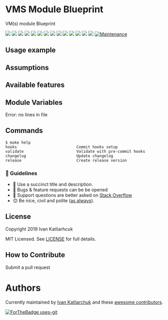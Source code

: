 # VMS Module Blueprint

VM(s) module Blueprint

[![](https://img.shields.io/github/license/ik-vms-dockers/vms-blueprint)](https://github.com/ik-vms-dockers/vms-blueprint)
![](https://img.shields.io/github/v/tag/ik-vms-dockers/vms-blueprint)
[![](https://img.shields.io/github/workflow/status/ik-vms-dockers/vms-blueprint/Validator/master)](https://github.com/ik-vms-dockers/vms-blueprint/actions?query=is%3Acompleted)
![](https://github.com/ik-vms-dockers/vms-blueprint/workflows/Validator/badge.svg)
![](https://github.com/ik-vms-dockers/vms-blueprint/workflows/Labeler/badge.svg)
![](https://img.shields.io/issues/github/ik-vms-dockers/vms-blueprint)
![](https://img.shields.io/github/issues/ik-vms-dockers/vms-blueprint)
![](https://img.shields.io/github/issues-closed/ik-vms-dockers/vms-blueprint)
[![](https://img.shields.io/github/languages/code-size/ik-vms-dockers/vms-blueprint)](https://github.com/ik-vms-dockers/vms-blueprint)
[![](https://img.shields.io/github/repo-size/ik-vms-dockers/vms-blueprint)](https://github.com/ik-vms-dockers/vms-blueprint)
![](https://img.shields.io/github/languages/top/ik-vms-dockers/vms-blueprint?color=green&logo=terraform&logoColor=blue)
![](https://img.shields.io/github/commit-activity/m/ik-vms-dockers/vms-blueprint)
![](https://img.shields.io/github/contributors/ik-vms-dockers/vms-blueprint)
![](https://img.shields.io/github/last-commit/ik-vms-dockers/vms-blueprint)
[![Maintenance](https://img.shields.io/badge/Maintenu%3F-oui-green.svg)](https://GitHub.com/ik-vms-dockers/vms-blueprint/graphs/commit-activity)

## Usage example


## Assumptions

## Available features

## Module Variables

<!-- BEGINNING OF PRE-COMMIT-TERRAFORM DOCS HOOK -->
Error: no lines in file
<!-- END OF PRE-COMMIT-TERRAFORM DOCS HOOK -->

## Commands

<!-- START makefile-doc -->
```
$ make help
hooks                          Commit hooks setup
validate                       Validate with pre-commit hooks
changelog                      Update changelog
release                        Create release version
```
<!-- END makefile-doc -->

### :memo: Guidelines

 - :memo: Use a succinct title and description.
 - :bug: Bugs & feature requests can be be opened
 - :signal_strength: Support questions are better asked on [Stack Overflow](https://stackoverflow.com/)
 - :blush: Be nice, civil and polite ([as always](http://contributor-covenant.org/version/1/4/)).

## License

Copyright 2019 Ivan Katliarhcuk

MIT Licensed. See [LICENSE](./LICENSE) for full details.

## How to Contribute

Submit a pull request

# Authors

Currently maintained by [Ivan Katliarchuk](https://github.com/ivankatliarchuk) and these [awesome contributors](https://github.com/ik-vms-dockers/vms-blueprint/graphs/contributors).

[![ForTheBadge uses-git](http://ForTheBadge.com/images/badges/uses-git.svg)](https://GitHub.com/)
